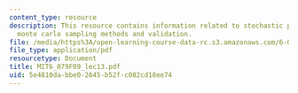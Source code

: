 ```yaml
---
content_type: resource
description: This resource contains information related to stochastic programming,
  monte carlo sampling methods and validation.
file: /media/https%3A/open-learning-course-data-rc.s3.amazonaws.com/6-079-introduction-to-convex-optimization-fall-2009/5e4810dabbe02645b52fc082cd18ee74_MIT6_079F09_lec13.pdf
file_type: application/pdf
resourcetype: Document
title: MIT6_079F09_lec13.pdf
uid: 5e4810da-bbe0-2645-b52f-c082cd18ee74
---
```

